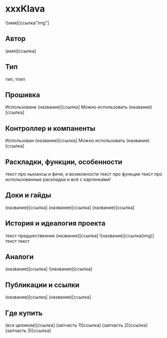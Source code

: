 # xxxKlava

!(имя)[ссылка"img"]

## Автор
(имя)[ссылка]

## Тип
тип, тпип

## Прошивка
Использована (название)[ссылка]
Можно использовать (название)[ссылка]

## Контроллер и компаненты
Использован (название)[ссылка]
Можно использовать (название)[ссылка]

## Раскладки, функции, особенности
текст про ньюансы и фичи, и возможности
текст про функции
текст про использованные раскладки
и всё с картинками!

## Доки и гайды
(название)[ссылка] 
(название)[ссылка]
(название)[ссылка]

## История и идеалогия проекта
текст
предшественник (название)[ссылка] 
!(название)[ссылка(img)]
текст
текст

## Аналоги
(название)[ссылка] 
!(название)[ссылка] 

## Публикации и ссылки
(название)[ссылка] 
(название)[ссылка] 


## Где купить
(вся целиком)[ссылка] 
(запчасть 1)[ссылка] 
(запчасть 2)[ссылка] 
(запчасть 3)[ссылка] 
